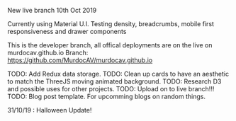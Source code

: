 New live branch 10th Oct 2019

Currently using Material U.I.
Testing density, breadcrumbs, mobile first responsiveness and drawer components

This is the developer branch, all offical deployments are on the live on murdocav.github.io
Branch: https://github.com/MurdocAV/murdocav.github.io


TODO: Add Redux data storage.
TODO: Clean up cards to have an aesthetic to match the ThreeJS moving animated background.
TODO: Research D3 and possible uses for other projects.
TODO: Upload on to live branch!!!
TODO: Blog post template. For upcomming blogs on random things.

31/10/19 : Halloween Update!
